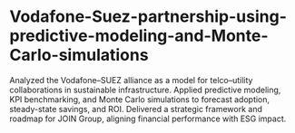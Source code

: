 # Vodafone-Suez-partnership-using-predictive-modeling-and-Monte-Carlo-simulations
Analyzed the Vodafone–SUEZ alliance as a model for telco–utility collaborations in sustainable infrastructure. Applied predictive modeling, KPI benchmarking, and Monte Carlo simulations to forecast adoption, steady-state savings, and ROI. Delivered a strategic framework and roadmap for JOIN Group, aligning financial performance with ESG impact.
